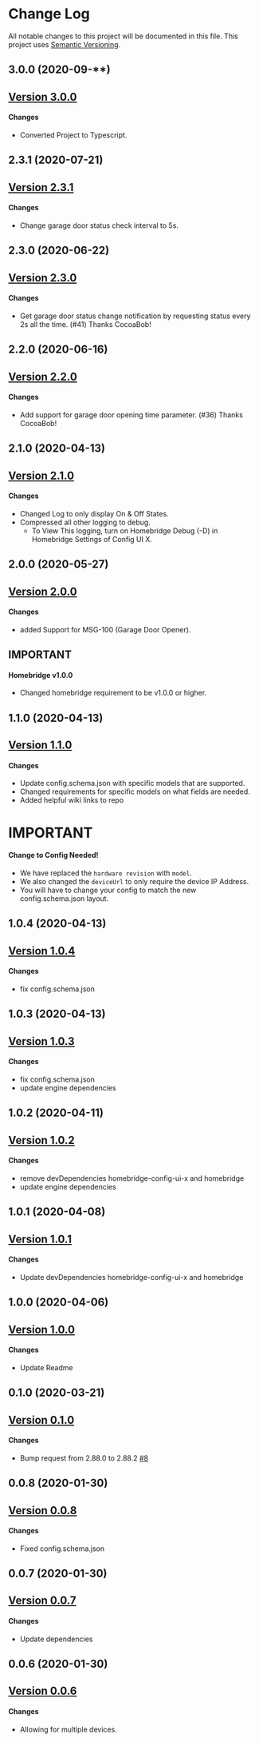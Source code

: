 # Change Log

All notable changes to this project will be documented in this file. This project uses [Semantic Versioning](https://semver.org/).

## 3.0.0 (2020-09-**)

## [Version 3.0.0](https://github.com/donavanbecker/homebridge-honeywell-home/compare/v2.3.1....3.0.0)

#### Changes
-  Converted Project to Typescript.

## 2.3.1 (2020-07-21)

## [Version 2.3.1](https://github.com/donavanbecker/homebridge-honeywell-home/compare/v2.3.0...2.3.1)

#### Changes
-  Change garage door status check interval to 5s.

## 2.3.0 (2020-06-22)

## [Version 2.3.0](https://github.com/donavanbecker/homebridge-honeywell-home/compare/v2.2.0...2.3.0)

#### Changes
-  Get garage door status change notification by requesting status every 2s all the time. (#41) Thanks CocoaBob!

## 2.2.0 (2020-06-16)

## [Version 2.2.0](https://github.com/donavanbecker/homebridge-honeywell-home/compare/v2.1.0...2.2.0)

#### Changes
- Add support for garage door opening time parameter. (#36) Thanks CocoaBob!

## 2.1.0 (2020-04-13)

## [Version 2.1.0](https://github.com/donavanbecker/homebridge-honeywell-home/compare/v2.0.0...2.1.0)

#### Changes
- Changed Log to only display On & Off States.
- Compressed all other logging to debug.
    - To View This logging, turn on Homebridge Debug (-D) in Homebridge Settings of Config UI X.

## 2.0.0 (2020-05-27)

## [Version 2.0.0](https://github.com/donavanbecker/homebridge-honeywell-home/compare/v1.1.0...2.0.0)

#### Changes
- added Support for MSG-100 (Garage Door Opener).

## IMPORTANT
#### Homebridge v1.0.0
- Changed homebridge requirement to be v1.0.0 or higher.

## 1.1.0 (2020-04-13)

## [Version 1.1.0](https://github.com/donavanbecker/homebridge-honeywell-home/compare/v1.0.4...1.1.0)

#### Changes
- Update config.schema.json with specific models that are supported.
- Changed requirements for specific models on what fields are needed.
- Added helpful wiki links to repo

# IMPORTANT
#### Change to Config Needed!
- We have replaced the `hardware revision` with `model`.
- We also changed the `deviceUrl` to only require the device IP Address.
- You will have to change your config to match the new config.schema.json layout.

## 1.0.4 (2020-04-13)

## [Version 1.0.4](https://github.com/donavanbecker/homebridge-honeywell-home/compare/v1.0.3...1.0.4)

#### Changes

- fix config.schema.json

## 1.0.3 (2020-04-13)

## [Version 1.0.3](https://github.com/donavanbecker/homebridge-honeywell-home/compare/v1.0.2...1.0.3)

#### Changes

- fix config.schema.json
- update engine dependencies

## 1.0.2 (2020-04-11)

## [Version 1.0.2](https://github.com/donavanbecker/homebridge-honeywell-home/compare/v1.0.1...1.0.2)

#### Changes

- remove devDependencies homebridge-config-ui-x and homebridge
- update engine dependencies

## 1.0.1 (2020-04-08)

## [Version 1.0.1](https://github.com/donavanbecker/homebridge-honeywell-home/compare/v1.0.0...1.0.1)

#### Changes

- Update devDependencies homebridge-config-ui-x and homebridge

## 1.0.0 (2020-04-06)

## [Version 1.0.0](https://github.com/donavanbecker/homebridge-honeywell-home/compare/v0.1.0...1.0.0)

#### Changes

- Update Readme

## 0.1.0 (2020-03-21)

## [Version 0.1.0](https://github.com/donavanbecker/homebridge-honeywell-home/compare/v0.0.8...0.1.0)

#### Changes

- Bump request from 2.88.0 to 2.88.2 [#8](https://github.com/donavanbecker/homebridge-meross/pull/8)

## 0.0.8 (2020-01-30)

## [Version 0.0.8](https://github.com/donavanbecker/homebridge-honeywell-home/compare/v0.0.7...0.0.8)

#### Changes

- Fixed config.schema.json

## 0.0.7 (2020-01-30)

## [Version 0.0.7](https://github.com/donavanbecker/homebridge-honeywell-home/compare/v0.0.6...0.0.7)

#### Changes

- Update dependencies

## 0.0.6 (2020-01-30)

## [Version 0.0.6](https://github.com/donavanbecker/homebridge-meross/tree/v0.0.6)

#### Changes

- Allowing for multiple devices.
